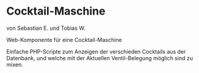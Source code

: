 Cocktail-Maschine
========
von Sebastian E. und Tobias W.


Web-Komponente für eine Cocktail-Maschine

Einfache PHP-Scripte zum Anzeigen der verschieden Cocktails aus der Datenbank,
und welche mit der Aktuellen Ventil-Belegung möglich sind zu mixen.

